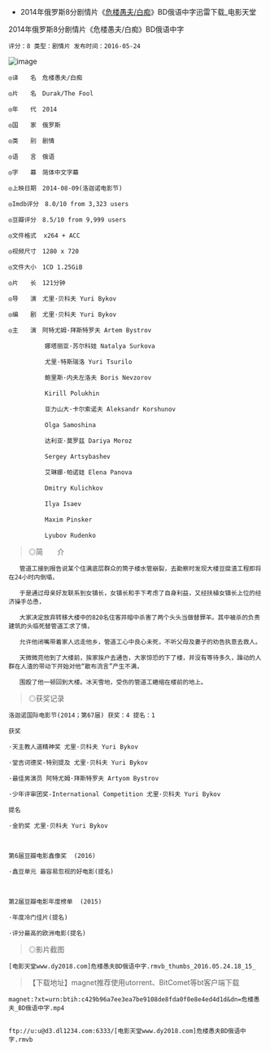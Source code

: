 - 2014年俄罗斯8分剧情片《[危楼愚夫/白痴](https://www.dy2018.com/i/96901.html)》BD俄语中字迅雷下载_电影天堂  

2014年俄罗斯8分剧情片《危楼愚夫/白痴》BD俄语中字

    评分：8 类型：剧情片 发布时间：2016-05-24
     
<img src="https://ww4.sinaimg.cn/large/7156d016jw1ew3ir2n8n2j20jg0rsgpa.jpg" alt="image">
     

    ◎译　　名　危楼愚夫/白痴

    ◎片　　名　Durak/The Fool

    ◎年　　代　2014

    ◎国　　家　俄罗斯

    ◎类　　别　剧情

    ◎语　　言　俄语

    ◎字　　幕　简体中文字幕

    ◎上映日期　2014-08-09(洛迦诺电影节)

    ◎Imdb评分　8.0/10 from 3,323 users

    ◎豆瓣评分　8.5/10 from 9,999 users

    ◎文件格式  x264 + ACC 

    ◎视频尺寸　1280 x 720

    ◎文件大小　1CD 1.25GiB 

    ◎片　　长　121分钟

    ◎导　　演　尤里·贝科夫 Yuri Bykov

    ◎编　　剧　尤里·贝科夫 Yuri Bykov

    ◎主　　演　阿特尤姆·拜斯特罗夫 Artem Bystrov

    　　　　　　娜塔丽亚·苏尔科娃 Natalya Surkova

    　　　　　　尤里·特斯瑞洛 Yuri Tsurilo

    　　　　　　鲍里斯·内夫左洛夫 Boris Nevzorov

    　　　　　　Kirill Polukhin

    　　　　　　亚力山大·卡尔索诺夫 Aleksandr Korshunov

    　　　　　　Olga Samoshina

    　　　　　　达利亚·莫罗兹 Dariya Moroz

    　　　　　　Sergey Artsybashev

    　　　　　　艾琳娜·帕诺娃 Elena Panova

    　　　　　　Dmitry Kulichkov

    　　　　　　Ilya Isaev

    　　　　　　Maxim Pinsker

    　　　　　　Lyubov Rudenko

     

> ◎简　　介

     

       管道工接到报告说某个住满底层群众的筒子楼水管崩裂，去勘察时发现大楼豆腐渣工程即将在24小时内倒塌，
       
       于是通过母亲好友联系到女镇长，女镇长和手下考虑了自身利益，又经扶植女镇长上位的经济操手怂恿，
       
       大家决定放弃转移大楼中的820名住客并暗中杀害了两个头头当做替罪羊。其中被杀的负责建筑的头临死替管道工求了情，
       
       允许他闭嘴带着家人远走他乡，管道工心中良心未死，不听父母及妻子的劝告执意去救人。 
       
       天微微亮他到了大楼前，挨家挨户去通告，大家惊恐的下了楼，并没有等待多久，躁动的人群在人渣的带动下开始对他“散布流言”产生不满，
       
       围殴了他一顿回到大楼。冰天雪地，受伤的管道工蜷缩在楼前的地上。

     

> ◎获奖记录

     

    洛迦诺国际电影节(2014；第67届) 获奖：4 提名：1

    获奖

    ·天主教人道精神奖 尤里·贝科夫 Yuri Bykov  

    ·堂吉诃德奖-特别提及 尤里·贝科夫 Yuri Bykov  

    ·最佳男演员 阿特尤姆·拜斯特罗夫 Artyom Bystrov  

    ·少年评审团奖-International Competition 尤里·贝科夫 Yuri Bykov  

    提名

    ·金豹奖 尤里·贝科夫 Yuri Bykov  

     

    第6届豆瓣电影鑫像奖  (2016)

    ·鑫豆单元 最容易忽视的好电影(提名)

     

    第2届豆瓣电影年度榜单  (2015)

    ·年度冷门佳片(提名)

    ·评分最高的欧洲电影(提名)

     

> ◎影片截图

    [电影天堂www.dy2018.com]危楼愚夫BD俄语中字.rmvb_thumbs_2016.05.24.18_15_

> 【下载地址】magnet推荐使用utorrent、BitComet等bt客户端下载

     
    magnet:?xt=urn:btih:c429b96a7ee3ea7be9108de8fda0f0e8e4ed4d1d&dn=危楼愚夫_BD俄语中字.mp4

     
    ftp://u:u@d3.dl1234.com:6333/[电影天堂www.dy2018.com]危楼愚夫BD俄语中字.rmvb  
